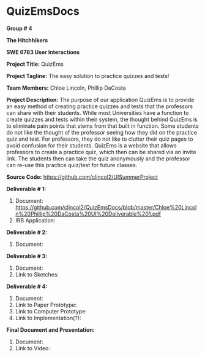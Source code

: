 # QuizEmsDocs
**Group # 4**

**The Hitchhikers**

**SWE 6783 User Interactions**

**Project Title:** QuizEms

**Project Tagline:** The easy solution to practice quizzes and tests!

**Team Members:** Chloe Lincoln, Phillip DaCosta

**Project Description:**
The purpose of our application QuizEms is to provide an easy method of creating practice
quizzes and tests that the professors can share with their students. While most Universities have a
function to create quizzes and tests within their system, the thought behind QuizEms is to eliminate pain
points that stems from that built in function. Some students do not like the thought of the professor
seeing how they did on the practice quiz and test. For professors, they do not like to clutter their quiz
pages to avoid confusion for their students. QuizEms is a website that allows professors to create a
practice quiz, which then can be shared via an invite link. The students then can take the quiz
anonymously and the professor can re-use this practice quiz/test for future classes. 

**Source Code:** https://github.com/clincol2/UISummerProject

**Deliverable # 1:**
1) Document: https://github.com/clincol2/QuizEmsDocs/blob/master/Chloe%20Lincoln%20Phillip%20DaCosta%20UI%20Deliverable%201.pdf
2) IRB Application:

**Deliverable # 2:**
1) Document:

**Deliverable # 3:**
1) Document:
2) Link to Sketches:

**Deliverable # 4:**
1) Document:
2) Link to Paper Prototype:
3) Link to Computer Prototype:
4) Link to Implementation(?):

**Final Document and Presentation:**
1) Document:
2) Link to Video:

